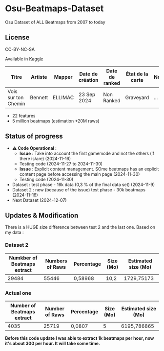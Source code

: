 # Osu-Beatmaps-Dataset
Osu Dataset of ALL Beatmaps from 2007 to today 

## License
CC-BY-NC-SA

Available in [Kaggle](https://www.kaggle.com/datasets/ellimaaac/osu-dataset-of-all-beatmaps-from-2007-to-today)

| Titre                | Artiste   | Mapper   | Date de création | Date de ranked | État de la carte | Nominator | Genre | Langue | Playcount | Likes | Length | BPM | Circle Count | Slider Count | Circle Size | HP Drain | Accuracy | Approach Rate | Star Rating | Game Mode | URL | Difficultés |
|----------------------|-----------|----------|------------------|----------------|------------------|-----------|-------|--------|-----------|-------|--------|-----|--------------|--------------|-------------|----------|----------|---------------|-------------|-----------|-----|-------------|
| Vois sur ton Chemin | Bennett   | ELLIMAC  | 23 Sep 2024     | Non Ranked     | Graveyard        | ...         | Other | French | 54        | 0     | 2:54   | 220 | 578          | 196          | 4           | 5        | 8        | 9             | 6.27        | osu!     | https://osu.ppy.sh/beatmapsets/2254185  | Insane      |



- 22 features 
- 5 million beatmaps (estimation +20M raws)

## Status of progress
- **⚠ Code Operational :**
  - **Issue** : Take into account the first gamemode and not the others (if there is/are) (2024-11-16)
  - Testing code (2024-11-27 to 2024-11-30)
  - **Issue** : Explicit content management. SOme beatmaps has an explicit content page before accessing the main page (2024-11-30)
  - Testing code (2024-11-30)
- Dataset : test phase - 16k data (0,3 %  of the final data set) (2024-11-9)
- Dataset 2 : new (because of the issue) test phase - 30k beatmaps (2024-11-16)
- Next Dataset (2024-12-07)

## Updates & Modification
There is a HUGE size difference between test 2 and the last one.  Based on my data :

### Dataset 2

| Numkber of Beatmaps extract  | Numbers of Raws  | Percentage | Size (Mo) | Estimated size (Mo) |
|--------|-------|-------------|-------------|---------------------|
| 29484  | 55446 | 0,58968     | 10,2        | 1729,75173          |

### Actual one

| Number of Beatmaps extract | Number of Raws  | Percentage | Size (Mo) | Estimated size (Mo) |
|-------|-------|-------------|-------------|---------------------|
| 4035  | 25719 | 0,0807      | 5           | 6195,786865         |

**Before this code update I was able to extract 1k beatmaps per hour, now it's about 300 per hour. It will take some time.**

